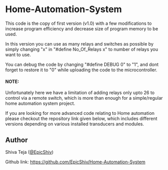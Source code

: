 # Home-Automation-System
This code is the copy of first version (v1.0) with a few modifications to increase program efficiency and decrease size of program memory to be used.

In this version you can use as many relays and switches as possible by simply changing "x" in "#define No_Of_Relays x" to  number of relays you want to use.

You can debug the code by changing "#define DEBUG 0" to "1", and dont forget to restore it to "0" while uploading the code to the microcontroller.

#### NOTE:
Unfortunately here we have a limitation of adding relays only upto 26 to control via a remote switch, which is more than enough for a simple/regular home automation system project.

If you are looking for more advanced code relating to Home automation please checkout the repository link given below, which includes different versions depending on various installed transducers and modules.

## Author
Shiva Teja ([@EpicShiv](https://github.com/EpicShiv))

Github link: https://github.com/EpicShiv/Home-Automation-System